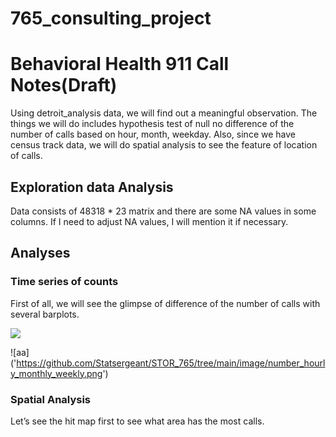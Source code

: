 765_consulting_project
================

# Behavioral Health 911 Call Notes(Draft)

Using detroit_analysis data, we will find out a meaningful observation.
The things we will do includes hypothesis test of null no difference of
the number of calls based on hour, month, weekday. Also, since we have
census track data, we will do spatial analysis to see the feature of
location of calls.

## Exploration data Analysis

Data consists of 48318 \* 23 matrix and there are some NA values in some
columns. If I need to adjust NA values, I will mention it if necessary.

## Analyses

### Time series of counts

First of all, we will see the glimpse of difference of the number of
calls with several barplots.

<img src="{{ https://github.com/Statsergeant/STOR_765/ }}{{ https://github.com/Statsergeant/STOR_765/tree/main/image/number_hourly_monthly_weekly.png">

![aa] ('https://github.com/Statsergeant/STOR_765/tree/main/image/number_hourly_monthly_weekly.png')

### Spatial Analysis

Let’s see the hit map first to see what area has the most calls.

